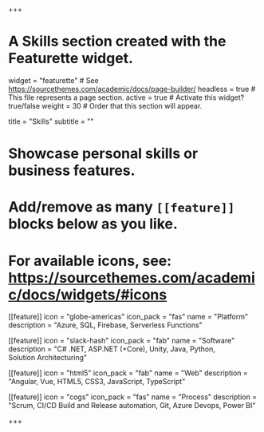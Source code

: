 +++
# A Skills section created with the Featurette widget.
widget = "featurette"  # See https://sourcethemes.com/academic/docs/page-builder/
headless = true  # This file represents a page section.
active = true  # Activate this widget? true/false
weight = 30  # Order that this section will appear.

title = "Skills"
subtitle = ""

# Showcase personal skills or business features.
# 
# Add/remove as many `[[feature]]` blocks below as you like.
# 
# For available icons, see: https://sourcethemes.com/academic/docs/widgets/#icons

[[feature]]
  icon = "globe-americas"
  icon_pack = "fas"
  name = "Platform"
  description = "Azure, SQL, Firebase, Serverless&nbsp;Functions"

[[feature]]
  icon = "slack-hash"
  icon_pack = "fab"
  name = "Software"
  description = "C# .NET, ASP.NET (+Core), Unity, Java, Python, Solution&nbsp;Architecturing"

[[feature]]
  icon = "html5"
  icon_pack = "fab"
  name = "Web"
  description = "Angular, Vue, HTML5, CSS3, JavaScript, TypeScript"

[[feature]]
  icon = "cogs"
  icon_pack = "fas"
  name = "Process"
  description = "Scrum, CI/CD Build and Release automation, Git, Azure&nbsp;Devops, Power&nbsp;BI"

+++

<style>
.featurette-icon {
  color: #525258;
  /* text-shadow: 0px 2px 4px rgba(0, 0, 0, 0.1); */
}
</style>
